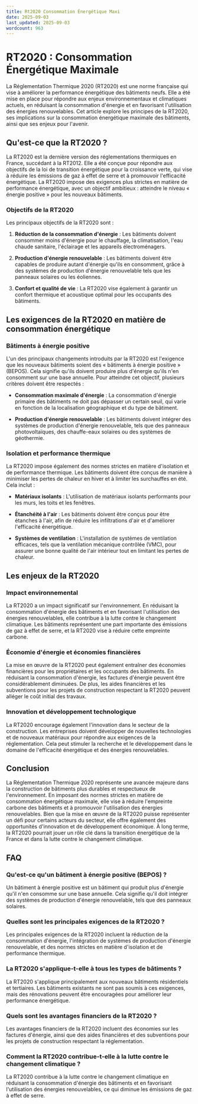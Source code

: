 ```yaml
---
title: Rt2020 Consommation Énergétique Maxi
date: 2025-09-03
last_updated: 2025-09-03
wordcount: 963
---
```


# RT2020 : Consommation Énergétique Maximale

La Réglementation Thermique 2020 (RT2020) est une norme française qui vise à améliorer la performance énergétique des bâtiments neufs. Elle a été mise en place pour répondre aux enjeux environnementaux et climatiques actuels, en réduisant la consommation d'énergie et en favorisant l'utilisation des énergies renouvelables. Cet article explore les principes de la RT2020, ses implications sur la consommation énergétique maximale des bâtiments, ainsi que ses enjeux pour l'avenir.

## Qu'est-ce que la RT2020 ?

La RT2020 est la dernière version des réglementations thermiques en France, succédant à la RT2012. Elle a été conçue pour répondre aux objectifs de la loi de transition énergétique pour la croissance verte, qui vise à réduire les émissions de gaz à effet de serre et à promouvoir l'efficacité énergétique. La RT2020 impose des exigences plus strictes en matière de performance énergétique, avec un objectif ambitieux : atteindre le niveau « énergie positive » pour les nouveaux bâtiments.

### Objectifs de la RT2020

Les principaux objectifs de la RT2020 sont :

1. **Réduction de la consommation d'énergie** : Les bâtiments doivent consommer moins d'énergie pour le chauffage, la climatisation, l'eau chaude sanitaire, l'éclairage et les appareils électroménagers.

2. **Production d'énergie renouvelable** : Les bâtiments doivent être capables de produire autant d'énergie qu'ils en consomment, grâce à des systèmes de production d'énergie renouvelable tels que les panneaux solaires ou les éoliennes.

3. **Confort et qualité de vie** : La RT2020 vise également à garantir un confort thermique et acoustique optimal pour les occupants des bâtiments.

## Les exigences de la RT2020 en matière de consommation énergétique

### Bâtiments à énergie positive

L'un des principaux changements introduits par la RT2020 est l'exigence que les nouveaux bâtiments soient des « bâtiments à énergie positive » (BEPOS). Cela signifie qu'ils doivent produire plus d'énergie qu'ils n'en consomment sur une base annuelle. Pour atteindre cet objectif, plusieurs critères doivent être respectés :

- **Consommation maximale d'énergie** : La consommation d'énergie primaire des bâtiments ne doit pas dépasser un certain seuil, qui varie en fonction de la localisation géographique et du type de bâtiment.

- **Production d'énergie renouvelable** : Les bâtiments doivent intégrer des systèmes de production d'énergie renouvelable, tels que des panneaux photovoltaïques, des chauffe-eaux solaires ou des systèmes de géothermie.

### Isolation et performance thermique

La RT2020 impose également des normes strictes en matière d'isolation et de performance thermique. Les bâtiments doivent être conçus de manière à minimiser les pertes de chaleur en hiver et à limiter les surchauffes en été. Cela inclut :

- **Matériaux isolants** : L'utilisation de matériaux isolants performants pour les murs, les toits et les fenêtres.

- **Étanchéité à l'air** : Les bâtiments doivent être conçus pour être étanches à l'air, afin de réduire les infiltrations d'air et d'améliorer l'efficacité énergétique.

- **Systèmes de ventilation** : L'installation de systèmes de ventilation efficaces, tels que la ventilation mécanique contrôlée (VMC), pour assurer une bonne qualité de l'air intérieur tout en limitant les pertes de chaleur.

## Les enjeux de la RT2020

### Impact environnemental

La RT2020 a un impact significatif sur l'environnement. En réduisant la consommation d'énergie des bâtiments et en favorisant l'utilisation des énergies renouvelables, elle contribue à la lutte contre le changement climatique. Les bâtiments représentent une part importante des émissions de gaz à effet de serre, et la RT2020 vise à réduire cette empreinte carbone.

### Économie d'énergie et économies financières

La mise en œuvre de la RT2020 peut également entraîner des économies financières pour les propriétaires et les occupants des bâtiments. En réduisant la consommation d'énergie, les factures d'énergie peuvent être considérablement diminuées. De plus, les aides financières et les subventions pour les projets de construction respectant la RT2020 peuvent alléger le coût initial des travaux.

### Innovation et développement technologique

La RT2020 encourage également l'innovation dans le secteur de la construction. Les entreprises doivent développer de nouvelles technologies et de nouveaux matériaux pour répondre aux exigences de la réglementation. Cela peut stimuler la recherche et le développement dans le domaine de l'efficacité énergétique et des énergies renouvelables.

## Conclusion

La Réglementation Thermique 2020 représente une avancée majeure dans la construction de bâtiments plus durables et respectueux de l'environnement. En imposant des normes strictes en matière de consommation énergétique maximale, elle vise à réduire l'empreinte carbone des bâtiments et à promouvoir l'utilisation des énergies renouvelables. Bien que la mise en œuvre de la RT2020 puisse représenter un défi pour certains acteurs du secteur, elle offre également des opportunités d'innovation et de développement économique. À long terme, la RT2020 pourrait jouer un rôle clé dans la transition énergétique de la France et dans la lutte contre le changement climatique.

## FAQ

### Qu'est-ce qu'un bâtiment à énergie positive (BEPOS) ?

Un bâtiment à énergie positive est un bâtiment qui produit plus d'énergie qu'il n'en consomme sur une base annuelle. Cela signifie qu'il doit intégrer des systèmes de production d'énergie renouvelable, tels que des panneaux solaires.

### Quelles sont les principales exigences de la RT2020 ?

Les principales exigences de la RT2020 incluent la réduction de la consommation d'énergie, l'intégration de systèmes de production d'énergie renouvelable, et des normes strictes en matière d'isolation et de performance thermique.

### La RT2020 s'applique-t-elle à tous les types de bâtiments ?

La RT2020 s'applique principalement aux nouveaux bâtiments résidentiels et tertiaires. Les bâtiments existants ne sont pas soumis à ces exigences, mais des rénovations peuvent être encouragées pour améliorer leur performance énergétique.

### Quels sont les avantages financiers de la RT2020 ?

Les avantages financiers de la RT2020 incluent des économies sur les factures d'énergie, ainsi que des aides financières et des subventions pour les projets de construction respectant la réglementation.

### Comment la RT2020 contribue-t-elle à la lutte contre le changement climatique ?

La RT2020 contribue à la lutte contre le changement climatique en réduisant la consommation d'énergie des bâtiments et en favorisant l'utilisation des énergies renouvelables, ce qui diminue les émissions de gaz à effet de serre.